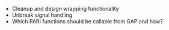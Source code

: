 * Cleanup and design wrapping functionality
* Unbreak signal handling
* Which PARI functions should be callable from GAP and how?
